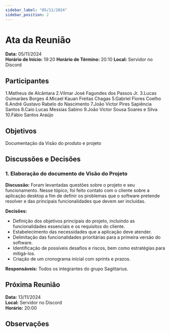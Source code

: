 ```yaml
---
sidebar_label: "05/11/2024"
sidebar_position: 2
---
```


# Ata da Reunião

**Data:** 05/11/2024  
**Horário de Início:** 19:20
**Horário de Término:** 20:10
**Local:** Servidor no Discord

## Participantes
1.Matheus de Alcântara
2.Vilmar José Fagundes dos Passos Jr.
3.Lucas Guimarães Borges
4.Micael Kauan Freitas Chagas
5.Gabriel Flores Coelho
6.André Gustavo Rabelo do Nascimento
7.João Victor Pires Sapiência Santos
8.Caio Lucas Messias Sabino
9.João Victor Sousa Soares e Silva
10.Fábio Santos Araújo


## Objetivos
Documentação da Visão do produto e projeto

## Discussões e Decisões

### 1. Elaboração do documento de Visão do Projeto
**Discussão:**
Foram levantadas questões sobre o projeto e seu funcionamento. Nesse tópico, foi feito contato com o cliente sobre a aplicação desktop a fim de definir os problemas que o software pretende resolver e das principais funcionalidades que devem ser incluídas.

**Decisões:**
- Definição dos objetivos principais do projeto, incluindo as funcionalidades essenciais e os requisitos do cliente.
- Estabelecimento das necessidades que a aplicação deve atender.
- Delimitação das funcionalidades prioritárias para a primeira versão do software.
- Identificação de possíveis desafios e riscos, bem como estratégias para mitigá-los.
- Criação de um cronograma inicial com sprints e prazos.

**Responsáveis:**
Todos os integrantes do grupo Sagittarius.

## Próxima Reunião
**Data:** 13/11/2024  
**Local:** Servidor no Discord  
**Horário:** 20:00  

## Observações

